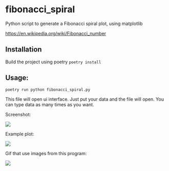 # fibonacci_spiral

Python script to generate a Fibonacci spiral plot, using matplotlib

https://en.wikipedia.org/wiki/Fibonacci_number

## Installation

Build the project using poetry  ```poetry install```


## Usage:

```poetry run python fibonacci_spiral.py ```

This file will open ui interface. Just put your data and the file will open. You can type data as many times as you want.

Screenshot:

![](./screenshot.png)

Example plot:

![](./plot.png)

Gif that use images from this program:

![](https://media.giphy.com/media/stVWPM4WEuFCTd28R1/giphy.gif)
